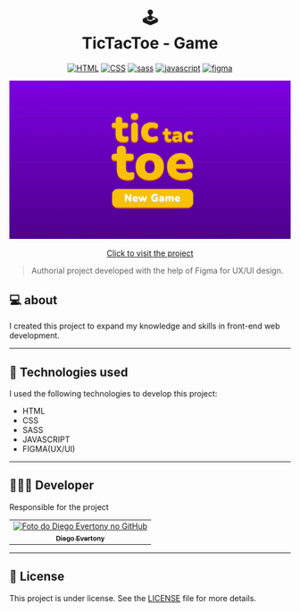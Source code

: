 <h1 align="center">
    🕹️<br>TicTacToe - Game
</h1>

<p align="center">
    <a href="https://developer.mozilla.org/pt-BR/docs/Web/HTML"><img alt="HTML" src="https://img.shields.io/badge/-HTML5-FA6400?style=for-the-badge&logo=HTML5&logoColor=white"/></a>
    <a href="https://developer.mozilla.org/pt-BR/docs/Web/CSS"><img alt="CSS" src="https://img.shields.io/badge/-CSS3-0025E0?style=for-the-badge&logo=CSS3&logoColor=white"/></a>
    <a href="https://sass-lang.com"><img alt="sass" src="https://img.shields.io/badge/-sass-E07AD2?style=for-the-badge&logo=sass&logoColor=white"/></a>
    <a href="https://developer.mozilla.org/pt-BR/docs/Web/JavaScript"><img alt="javascript" src="https://img.shields.io/badge/-javascript-F0E40D?style=for-the-badge&logo=javascript&logoColor=black"/></a>
    <a href="https://www.figma.com/pt-br/"><img alt="figma" src="https://img.shields.io/badge/-figma-red?style=for-the-badge&logo=figma&logoColor=white"/></a>
</p>

<p align="center">
    <img src="./assets/images/preview.png" width ="1000px" alt="Exemplo imagem">
</p>

<p align="center"><a href="https://tic-tac-toe-rho-roan.vercel.app" target="_blank">Click to visit the project</a></p>

> Authorial project developed with the help of Figma for UX/UI design.

<h2>
    💻 about
</h2>

I created this project to expand my knowledge and skills in front-end web development.

---

<h2>
    🧠 Technologies used
</h2>

I used the following technologies to develop this project:

- HTML
- CSS
- SASS
- JAVASCRIPT
- FIGMA(UX/UI)

---

<h2>
    👨🏻‍💻 Developer
</h2>

Responsible for the project

<table>
  <tr>
    <td align="center">
      <a href="#" title="defina o titulo do link">
        <img src="https://avatars.githubusercontent.com/u/143965677?s=400&u=9fcc55171ed6088dd99f8612a8b7d65f092fc77a&v=4" width="100px;" alt="Foto do Diego Evertony no GitHub"/><br>
        <sub>
          <b>Diego Evertony</b>
        </sub>
      </a>
    </td>
</table>

---

<h2>
    📝 License
</h2>

This project is under license. See the [LICENSE](LICENSE) file for more details.
